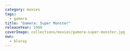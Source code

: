 ```yaml
---
category: movies
tags:
  - gamera
title: "Gamera: Super Monster"
releaseYear: 1980
coverImage: collections/movies/gamera-super-monster.jpg
own:
  - bluray
---
```


